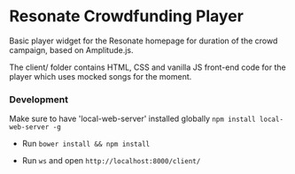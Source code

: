 # Resonate Crowdfunding Player

Basic player widget for the Resonate homepage for duration of the crowd campaign, based on Amplitude.js.

The client/ folder contains HTML, CSS and vanilla JS front-end code for the player which uses mocked songs for the moment.

### Development

Make sure to have 'local-web-server' installed globally `npm install local-web-server -g`

* Run `bower install && npm install`

* Run `ws` and open `http://localhost:8000/client/`
